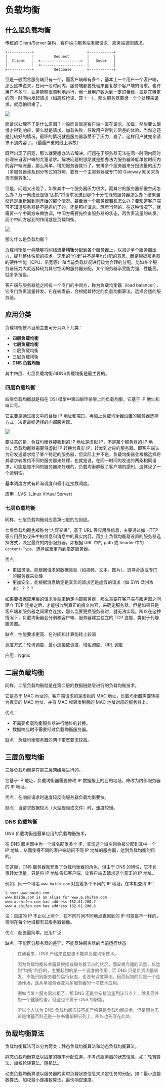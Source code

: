 # 负载均衡

## 什么是负载均衡

传统的 Client/Server 架构，客户端向服务端发起请求，服务端返回请求。

```
+-----------+                        +-----------+
|           |         Request        |           |
|  Client   |  +------------------>  |   Sever   |
|           |  <-------------------  |           |
+-----------+         Response       +-----------+
```

但是一般而言服务端只有一个，而客户端却有多个，基本上一个用户一个客户端，那么这样说来，在同一段时间内，服务端都要处理来自复数个客户端的请求。也许用户不多时，业务能够很顺利地运行，但一旦用户数大到一定的量级，或是在特定的同一时间内发起请求（如高校抢课、双十一），那么服务器要想一个个处理来请求，就恐怕很难了。

![](../images/load_balance/client-sever.png)



而请求处理不了是什么原因？一般而言就是客户端一直在请求、加载，然后要么很慢才得到响应，要么就是请求、加载失败，导致用户得到非常差的体验。当然这还是比较好的情况，最坏的情况就是服务器承受不了压力，崩了，这样用户就完全请求不到内容了。（最最严重的线上事故）

既然出现了问题，那么就要想办法去解决。问题在于服务器无法在同一时间内同时处理来自客户端的大量请求。解决问题的思路就是想办法为服务器降低单位时间内的客户端流量，那么简单，增加服务器就行了，安排多个服务器来分担流量的压力（多服务器涉及到分布式的范畴，要有一个主服务器或专门的 Gateway 网关来负责流量转发）。

但是，问题又出现了，如果其中一个服务器压力很大，而其它的服务器都很空闲怎么办？万一网络还是很“固执”将请求发送到那个十分忙碌的服务器怎么办？结果自然还是重新回到刚开始的那个情况。甚至当一个服务器宕机怎么办？要知道客户端可不知道服务器是不是宕机了的，还是照样请求。理所当然的，在这种情况下，就需要一个中间方来做协调，中间方需要先检查服务器的状态，再负责流量的转发。而个中间方起到的作用就是负载均衡。

![](../images/load_balance/load_balance.png)

那么什么是负载均衡？

负载均衡是一种能够将网络流量**均衡**分配到各个服务器上，以减少单个服务器压力、提升整体性能的技术。这里的“均衡”并不是平均分配的意思，而是根据服务器的硬件性能（CPU、带宽等）和当前负载状况进行较为合理的分配。比如某个服务器压力大就选择较为其它空闲的服务器分配，某个服务器承受能力强、性能高，就多多担当。

客户端与服务器组之间有一个专门的中间方，称为负载均衡器（load balancer），它专门负责流量转发。它在转发前，会根据其特定的负载均衡算法，选择合适的服务器。

## 应用分类

负载均衡技术目前主要可分为以下几类：

+   **四层负载均衡**
+   **七层负载均衡**
+   二层负载均衡
+   三层负载均衡
+   **DNS 负载均衡**

其中四层、七层负载均衡和DNS负载均衡是最主要的。

### 四层负载均衡

四层负载均衡就是指在 OSI 模型中第四层传输层上的负载均衡，它基于 IP 地址和端口号。

它主要是通过报文中的目标 IP 地址和端口，再加上负载均衡器设置的服务器选择方式，决定最终选择的内部服务器。

![](../images/load_balance/load_balance_layer4.png)

要注意的是，负载均衡器接收到的 IP 地址是虚拟 IP，不是某个服务器的 IP 地址，负载均衡器需要将虚拟 IP 转换为真实 IP，转发到对应的服务器。即客户端认为它发送请求给了某个特定的服务器，但实际上并不是，负载均衡器会根据选择将其请求转发给不同的服务器来处理，也就是说，在同一时间内发送的两条相同请求，可能是被不同的服务器来处理的。负载均衡屏蔽了客户端的感知，这体现了一个透明性。

基本调度方式有轮询调度和最小连接数调度。

应用：LVS（Linux Virtual Server）

### 七层负载均衡

同样，七层负载均衡对应着第七层的应用层。

七层负载均衡也被称为“内容交换”，基于 URL 等应用层信息，主要通过如 HTTP 等应用层协议头中的信息和消息中的真实内容，再加上负载均衡器设置的服务器选择方式，决定最终的内部服务器。如根据 URL 中的 path 或 header 中的 `Content-Type`，选择或重定向到指定服务器。

优点：

+   更加灵活。能根据请求的数据类型（如视频、文本、图片），选择合适或专门的服务器来处理
+   更加安全。能根据消息确定是真实的请求还是虚假的请求（如 SYN 泛洪攻击）？？？

如果要根据应用层的请求类型来确定内部服务器，那么需要在客户端与服务器之间建立 TCP 连接之后，才能够收到真正的报文内容，来确定服务器。但是如果只是客户端和服务器之间建立连接，那么当要更换服务器时，就无法实现。所以在这种情况下，负载均衡器会分别和客户端、服务器建立独立的 TCP 连接，类似于代理服务器。

缺点：性能要求更高、在时间和计算能耗上较弱

调度方式：轮询调度、最小连接数调度、域名调度、URL 调度

应用：Ngnix

## 二层负载均衡

同样，二层负载均衡就是在第二层的数据链路层进行的负载均衡技术。

它是基于 MAC 地址的，客户端请求的是虚拟的 MAC 地址，负载均衡器需要转换为真实的 MAC 地址，并将 MAC 帧转发到目的 MAC 地址对应的服务器上。

优点：

+   不需要负载均衡服务器进行地址的转换。
+   数据响应时不需要经过负载均衡服务器。

 缺点：负载均衡服务器的网卡带宽要求较高。

## 三层负载均衡

三层负载均衡是在第三层网络层进行的。

它基于 IP 地址，负载均衡器需要修改 IP 数据报上的目的地址，修改为内部服务器的 IP 地址。

优点：在响应请求时速度较反向服务器负载均衡要快。

缺点：当请求数据较大（大型视频或文件）时，速度较慢。

### DNS 负载均衡

DNS 负载均衡是最早应用的负载均衡技术。

在 DNS 服务器中为一个域名配置多个 IP，查询这个域名时会被分配到其中一个 IP 地址，从而使得不同的客户端访问不同 IP 地址的服务器，达到负载均衡的目的。

在这里，DNS 服务器就充当了负载均衡器的角色，但由于 DNS 的特性，它不负责转发流量，只是将 IP 地址告知客户端，让客户端去请求这个真正的 IP 地址。

例如，同一个域名 `www.baidu.com` 对应着多个不同的 IP 地址，在本机查询 IP：

```shell
$ host www.baidu.com
www.baidu.com is an alias for www.a.shifen.com.
www.a.shifen.com has address 182.61.200.7
www.a.shifen.com has address 182.61.200.6
```

注：百度的 IP 不止以上两个，在不同时间不同地点查询到的 IP 可能是不一样的，猜测在每个地域都有其服务器镜像。

优点：配置最简单，应用广泛

缺点：不能区分服务器的差异，不能反映服务器的当前运行状态



>   在我看来，DNS 严格来说应该不能算负载均衡技术。
>
>   因为负载均衡技术需要根据各服务器节点的状况，而安排合适的流量，以达到“均衡”的目的，主要起到的是一个调度的作用；而 DNS 只是负责流量转发，不能识别服务器的运行状态，也没有调度算法，因而起到的只是一个连通作用，是从单服务器变为多服务器的一项技术应用。
>
>   例如当某个服务器宕机了，那 DNS 还是会安排流量到该节点上，除非另外加一个健康检查，但这也不属于 DNS 的职能。
>
>   所以个人认为 DNS 负载均衡应该不能严格算是负载均衡技术，但是因为无论是维基百科还是一些书籍都把它列上，所以也先写在此处。



## 负载均衡算法

负载均衡算法可以分为两类：静态负载均衡算法和动态负载均衡算法。

静态负载均衡算法以固定的概率分配任务，不考虑服务器的状态信息，如：轮转算法、加权轮转算法、随机法。

动态负载均衡算法以服务器的实时负载状态信息来决定任务的分配，如：最小连接数算法、加权最小连接数算法，最快响应速度。



